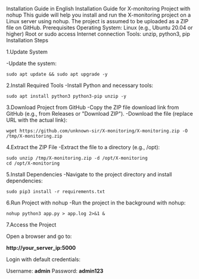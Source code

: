 Installation Guide in English
Installation Guide for X-monitoring Project with nohup
This guide will help you install and run the X-monitoring project on a Linux server using nohup. The project is assumed to be uploaded as a ZIP file on GitHub.
Prerequisites
Operating System: Linux (e.g., Ubuntu 20.04 or higher)
Root or sudo access
Internet connection
Tools: unzip, python3, pip
Installation Steps

1.Update System

-Update the system:
```
sudo apt update && sudo apt upgrade -y
```
2.Install Required Tools
-Install Python and necessary tools:
```
sudo apt install python3 python3-pip unzip -y
```
3.Download Project from GitHub
-Copy the ZIP file download link from GitHub (e.g., from Releases or "Download ZIP").
-Download the file (replace URL with the actual link):
```
wget https://github.com/unknown-sir/X-monitoring/X-monitoring.zip -O /tmp/X-monitoring.zip
```
4.Extract the ZIP File
-Extract the file to a directory (e.g., /opt):
```
sudo unzip /tmp/X-monitoring.zip -d /opt/X-monitoring
cd /opt/X-monitoring
```
5.Install Dependencies
-Navigate to the project directory and install dependencies:
```
sudo pip3 install -r requirements.txt
```
6.Run Project with nohup
-Run the project in the background with nohup:
```
nohup python3 app.py > app.log 2>&1 &
```
7.Access the Project

Open a browser and go to:

<b>http://your_server_ip:5000</b>

Login with default credentials:

Username: <b>admin</b>
Password: <b>admin123</b>

